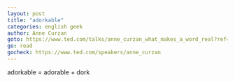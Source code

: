 ```yaml
---
layout: post
title: "adorkable"
categories: english geek
author: Anne Curzan
goto: https://www.ted.com/talks/anne_curzan_what_makes_a_word_real?ref=speak.junglestar.org
go: read
gocheck: https://www.ted.com/speakers/anne_curzan
---
```


adorkable = adorable + dork
